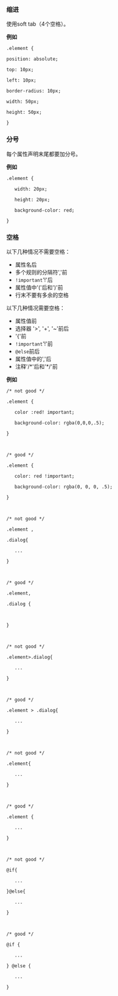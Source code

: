 ### 缩进

使用soft tab（4个空格）。

**例如**

`.element {`

`position: absolute;`

`top: 10px;`

`left: 10px;`

`border-radius: 10px;`

`width: 50px;`

`height: 50px;`

`}`



### 分号

每个属性声明末尾都要加分号。

**例如**

`.element {`

`    width: 20px;`

`    height: 20px;`

`    background-color: red;`

`}`



### 空格

以下几种情况不需要空格：

* 属性名后
* 多个规则的分隔符','前
* `!important`'!'后
* 属性值中'\('后和'\)'前
* 行末不要有多余的空格

以下几种情况需要空格：

* 属性值前
* 选择器 '&gt;', '+', '~'前后
* '{'前
* `!important`'!'前
* `@else`前后
* 属性值中的','后
* 注释'/\*'后和'\*/'前

**例如**



`/* not good */`

`.element {`

`    color :red! important;`

`    background-color: rgba(0,0,0,.5);`

`}`

``

`/* good */`

`.element {`

`    color: red !important;`

`    background-color: rgba(0, 0, 0, .5);`

`}`

``

`/* not good */`

`.element ,`

`.dialog{`

`    ...`

`}`

``

`/* good */`

`.element,`

`.dialog {`

``

`}`

``

`/* not good */`

`.element>.dialog{`

`    ...`

`}`

``

`/* good */`

`.element > .dialog{`

`    ...`

`}`

``

`/* not good */`

`.element{`

`    ...`

`}`

``

`/* good */`

`.element {`

`    ...`

`}`

``

`/* not good */`

`@if{`

`    ...`

`}@else{`

`    ...`

`}`

``

`/* good */`

`@if {`

`    ...`

`} @else {`

`    ...`

`}`



